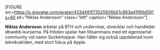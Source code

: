 [FIGURE src=https://s.gravatar.com/avatar/433d481f73525926b51c863a41f69d59?s=80 alt="Niklas Andersson" class="left" caption="Niklas Andersson"]

**Niklas Andersson** arbetar på BTH och undervisar, utvecklar och handleder dbwebb-kurserna. På fritiden spelar han tillsammans med ett egenstartat community vid namn Sockertoppar. Han håller sig också uppdaterad inom teknikvärlden, med stort fokus på Apple.
